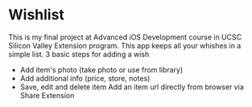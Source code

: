 # Wishlist
This is my final project at Advanced iOS Development course in UCSC Silicon Valley Extension program. This app keeps all your whishes in a simple list. 
3 basic steps for adding a wish
  * Add item's photo (take photo or use from library)
  * Add additional info (price, store, notes)
  * Save, edit and delete item
 Add an item url directly from browser via Share Extension
